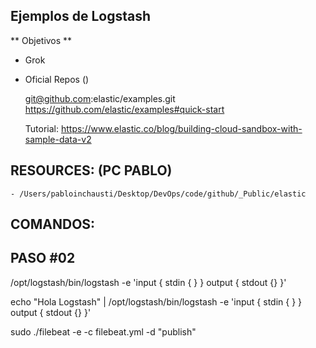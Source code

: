 ## Ejemplos de Logstash 

** Objetivos **

- Grok
- Oficial Repos ()

    git@github.com:elastic/examples.git 
    https://github.com/elastic/examples#quick-start

    Tutorial:
    https://www.elastic.co/blog/building-cloud-sandbox-with-sample-data-v2



## RESOURCES: (PC PABLO)

    - /Users/pabloinchausti/Desktop/DevOps/code/github/_Public/elastic
    

## COMANDOS:


## PASO #02


/opt/logstash/bin/logstash -e 'input { stdin { } } output { stdout {} }'

echo "Hola Logstash" | /opt/logstash/bin/logstash -e 'input { stdin { } } output { stdout {} }'

sudo ./filebeat -e -c filebeat.yml -d "publish"